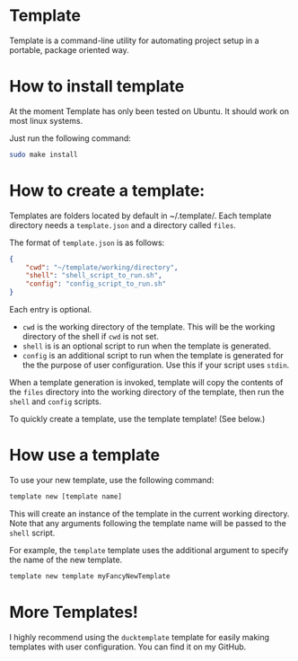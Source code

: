 # Template
Template is a command-line utility for automating project setup in a portable, package oriented way.

# How to install template
At the moment Template has only been tested on Ubuntu. It should work on most linux systems.

Just run the following command:

```bash
sudo make install
```

# How to create a template:
Templates are folders located by default in ~/.template/.
Each template directory needs a `template.json` and a directory 
called `files`.

The format of `template.json` is as follows:

```json
{
    "cwd": "~/template/working/directory",
    "shell": "shell_script_to_run.sh",
    "config": "config_script_to_run.sh"
}
```

Each entry is optional.

 * `cwd` is the working directory of the template. This will be the working directory
of the shell if `cwd` is not set.
 * `shell` is is an optional script to run when the template is generated.
 * `config` is an additional script to run when the template is generated for the 
the purpose of user configuration. Use this if your script uses `stdin`. 

When a template generation is invoked, template will copy the contents of the `files` 
directory into the working directory of the template, then run the `shell` and 
`config` scripts.

To quickly create a template, use the template template! (See below.)

# How use a template
To use your new template, use the following command:

```bash
template new [template name]
```

This will create an instance of the template in the current working directory.
Note that any arguments following the template name will be passed to the `shell` 
script.

For example, the `template` template uses the additional argument to specify the
name of the new template.

```bash
template new template myFancyNewTemplate
```

# More Templates!

I highly recommend using the `ducktemplate` template for easily making
templates with user configuration. You can find it on my GitHub.
